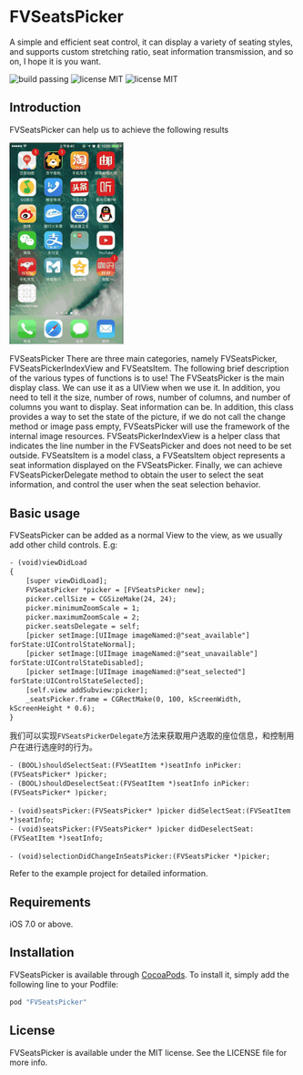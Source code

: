 # FVSeatsPicker
 A simple and efficient seat control, it can display a variety of seating styles, and supports custom stretching ratio, seat information transmission, and so on, I hope it is you want.

<img src="https://img.shields.io/badge/build-passing-orange.svg?style=flat" alt="build passing" />
<img src="https://img.shields.io/badge/license-MIT-lightgrey.svg?style=flat" alt="license MIT" />
<img src="https://img.shields.io/badge/platform-iOS-green.svg?style=flat" alt="license MIT" />

## Introduction


FVSeatsPicker can help us to achieve the following results


<img src="image/seats_picker.gif" width = 200 />

FVSeatsPicker There are three main categories, namely FVSeatsPicker, FVSeatsPickerIndexView and FVSeatsItem. The following brief description of the various types of functions is to use!
The FVSeatsPicker is the main display class. We can use it as a UIView when we use it. In addition, you need to tell it the size, number of rows, number of columns, and number of columns you want to display. Seat information can be. In addition, this class provides a way to set the state of the picture, if we do not call the change method or image pass empty, FVSeatsPicker will use the framework of the internal image resources.
FVSeatsPickerIndexView is a helper class that indicates the line number in the FVSeatsPicker and does not need to be set outside.
FVSeatsItem is a model class, a FVSeatsItem object represents a seat information displayed on the FVSeatsPicker.
Finally, we can achieve FVSeatsPickerDelegate method to obtain the user to select the seat information, and control the user when the seat selection behavior.

## Basic usage

FVSeatsPicker can be added as a normal View to the view, as we usually add other child controls. E.g:

```objc
- (void)viewDidLoad 
{
    [super viewDidLoad];
    FVSeatsPicker *picker = [FVSeatsPicker new];
    picker.cellSize = CGSizeMake(24, 24);
    picker.minimumZoomScale = 1;
    picker.maximumZoomScale = 2;
    picker.seatsDelegate = self;
    [picker setImage:[UIImage imageNamed:@"seat_available"] forState:UIControlStateNormal];
    [picker setImage:[UIImage imageNamed:@"seat_unavailable"] forState:UIControlStateDisabled];
    [picker setImage:[UIImage imageNamed:@"seat_selected"] forState:UIControlStateSelected];
    [self.view addSubview:picker];
    _seatsPicker.frame = CGRectMake(0, 100, kScreenWidth, kScreenHeight * 0.6);
}
```

我们可以实现`FVSeatsPickerDelegate`方法来获取用户选取的座位信息，和控制用户在进行选座时的行为。

```objc
- (BOOL)shouldSelectSeat:(FVSeatItem *)seatInfo inPicker:(FVSeatsPicker* )picker;
- (BOOL)shouldDeselectSeat:(FVSeatItem *)seatInfo inPicker:(FVSeatsPicker* )picker;

- (void)seatsPicker:(FVSeatsPicker* )picker didSelectSeat:(FVSeatItem *)seatInfo;
- (void)seatsPicker:(FVSeatsPicker* )picker didDeselectSeat:(FVSeatItem *)seatInfo;

- (void)selectionDidChangeInSeatsPicker:(FVSeatsPicker *)picker;

```

Refer to the example project for detailed information.



## Requirements

iOS 7.0 or above.

## Installation

FVSeatsPicker is available through [CocoaPods](http://cocoapods.org). To install it, simply add the following line to your Podfile:

```ruby
pod "FVSeatsPicker"
```

## License

FVSeatsPicker is available under the MIT license. See the LICENSE file for more info.
